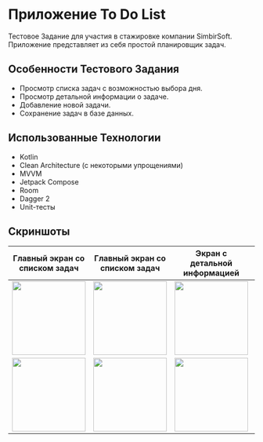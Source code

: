 # Приложение To Do List
Тестовое Задание для участия в стажировке компании SimbirSoft. Приложение представляет из себя простой планировщик задач.

## Особенности Тестового Задания
- Просмотр списка задач с возможностью выбора дня.
- Просмотр детальной информации о задаче.
- Добавление новой задачи.
- Cохранение задач в базе данных.

## Использованные Технологии
- Kotlin
- Clean Architecture (c некоторыми упрощениями)
- MVVM
- Jetpack Compose
- Room
- Dagger 2
- Unit-тесты

## Скриншоты
| Главный экран со списком задач | Главный экран со списком задач | Экран с детальной информацией | Экран добавления задач | Экран добавления задач |
|:-----------:|:---------:|:---------:|:---------:|:---------:|
| <img src="https://github.com/sitegit/GitTest/assets/47815702/b2ba10ac-6873-4411-8032-d5c3a3cce8bf" width="150"> | <img src="https://github.com/sitegit/GitTest/assets/47815702/f17c952e-3a32-46d0-94f5-b3dae54631e1" width="150"> | <img src="https://github.com/sitegit/GitTest/assets/47815702/afb19ad5-66a6-4a17-8afc-84f285cd303b" width="150"> | <img src="https://github.com/sitegit/GitTest/assets/47815702/0d562b92-ed70-4f95-aaa1-e5427dcc04b2" width="150"> | <img src="https://github.com/sitegit/GitTest/assets/47815702/ccde1bb4-0737-4bf0-a5d5-1d070e6822bc" width="150"> |
| <img src="https://github.com/sitegit/GitTest/assets/47815702/07edf22b-6190-4841-b7ce-b6acde4411bb" width="150"> | <img src="https://github.com/sitegit/GitTest/assets/47815702/091cc0b4-1006-4780-ac45-122f78d3f16f" width="150"> | <img src="https://github.com/sitegit/GitTest/assets/47815702/5181d0ad-f18a-49ea-802b-f64259c1979f" width="150"> | <img src="https://github.com/sitegit/GitTest/assets/47815702/eb56e9bb-fa82-44dc-8768-69433e5568d9" width="150"> | <img src="https://github.com/sitegit/GitTest/assets/47815702/b4866123-5abb-4b87-afdf-d6a53b6aafc4" width="150"> |

